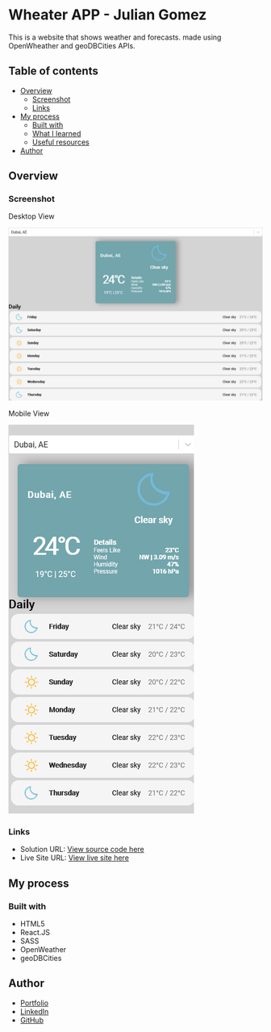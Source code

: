 # Wheater APP - Julian Gomez 

This is a website that shows weather and forecasts. made using OpenWheather and geoDBCities APIs.

## Table of contents

- [Overview](#overview)
  - [Screenshot](#screenshot)
  - [Links](#links)
- [My process](#my-process)
  - [Built with](#built-with)
  - [What I learned](#what-i-learned)
  - [Useful resources](#useful-resources)
- [Author](#author)

## Overview

### Screenshot

Desktop View

![](./public/Screenshots/desktopview.png)

Mobile View

![](./public/Screenshots/mobileview.png)

### Links

- Solution URL: [View source code here](https://github.com/JulianG1808/weather-app)
- Live Site URL: [View live site here](https://weather-app-jgz.vercel.app/)

## My process

### Built with

- HTML5
- React.JS
- SASS
- OpenWeather
- geoDBCities

## Author

- [Portfolio](https://portfolio-julian.vercel.app/)
- [LinkedIn](https://www.linkedin.com/in/leandrojuliangomez/)
- [GitHub](https://github.com/JulianG1808)

